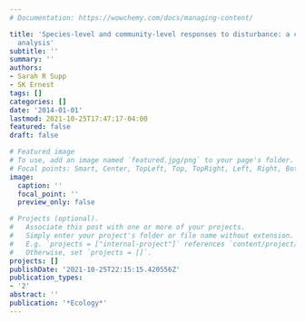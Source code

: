 ```yaml
---
# Documentation: https://wowchemy.com/docs/managing-content/

title: 'Species-level and community-level responses to disturbance: a cross-community
  analysis'
subtitle: ''
summary: ''
authors:
- Sarah R Supp
- SK Ernest
tags: []
categories: []
date: '2014-01-01'
lastmod: 2021-10-25T17:47:17-04:00
featured: false
draft: false

# Featured image
# To use, add an image named `featured.jpg/png` to your page's folder.
# Focal points: Smart, Center, TopLeft, Top, TopRight, Left, Right, BottomLeft, Bottom, BottomRight.
image:
  caption: ''
  focal_point: ''
  preview_only: false

# Projects (optional).
#   Associate this post with one or more of your projects.
#   Simply enter your project's folder or file name without extension.
#   E.g. `projects = ["internal-project"]` references `content/project/deep-learning/index.md`.
#   Otherwise, set `projects = []`.
projects: []
publishDate: '2021-10-25T22:15:15.420556Z'
publication_types:
- '2'
abstract: ''
publication: '*Ecology*'
---
```


